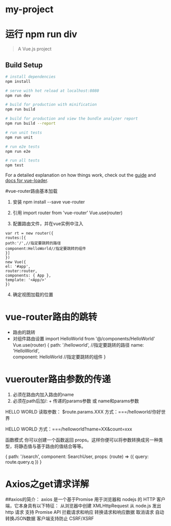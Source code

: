 # my-project
# 运行   npm run div

> A Vue.js project

## Build Setup

``` bash
# install dependencies
npm install

# serve with hot reload at localhost:8080
npm run dev

# build for production with minification
npm run build

# build for production and view the bundle analyzer report
npm run build --report

# run unit tests
npm run unit

# run e2e tests
npm run e2e

# run all tests
npm test
```

For a detailed explanation on how things work, check out the [guide](http://vuejs-templates.github.io/webpack/) and [docs for vue-loader](http://vuejs.github.io/vue-loader).




#vue-­router路由基本加载
1. 安装
npm install --save vue-router
2. 引用
import router from 'vue-router'
Vue.use(router)

3. 配置路由文件，并在vue实例中注入
~~~
var rt = new router({
routes:[{
path:'/',//指定要跳转的路径
component:HelloWorld//指定要跳转的组件
}]
})
new Vue({
el: '#app',
router:router,
components: { App },
template: '<App/>'
})
~~~
4. 确定视图加载的位置
<router-view></router-view>




#  vue-­router路由的跳转

<router-link to="/"></router-link>
<template>
    <ul>
        <li>
            <router-link to="/helloworld">HELLO WORLD</router-link>
        </li>
        <li>
            <router-link to="/helloearth">HELLO EARTH</router-link>
        </li>
    </ul>
</template>


*  <router-link to="/helloworld">路由的跳转
*  对组件路由设置
    import HelloWorld from '@/components/HelloWorld'
    Vue.use(router)
    {
      path: '/helloworld',         //指定要跳转的路径
      name: 'HelloWorld',     
      component: HelloWorld   //指定要跳转的组件
    }



#  vue­router路由参数的传递
1. 必须在路由内加入路由的name
2. 必须在path后加/: + 传递的params参数 或 name和params参数

<router-link
    :to="{name: 'HelloWorld',params:{msg: '只有一个世界'}}">
    HELLO WORLD
</router-link>
读取参数： $route.params.XXX
方式：===/helloworld/你好世界

<router-link
    :to="{path: '/helloearth',query:{msg: '只有一个地球'}}">
    HELLO WORLD
</router-link>
方式：===/helloworld?name=XX&count=xxx

函数模式
你可以创建一个函数返回 props。这样你便可以将参数转换成另一种类型，将静态值与基于路由的值结合等等。

{ path: '/search', component: SearchUser, props: (route) => ({
query: route.query.q }) }



# Axios之get请求详解

##axios的简介：
axios 是一个基于Promise 用于浏览器和 nodejs 的 HTTP 客户端，它本身具有以下特征：
从浏览器中创建 XMLHttpRequest
从 node.js 发出 http 请求
支持 Promise API
拦截请求和响应
转换请求和响应数据
取消请求
自动转换JSON数据
客户端支持防止 CSRF/XSRF